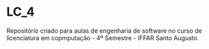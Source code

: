 # LC_4
Repositório criado para aulas de engenharia de software no curso de licenciatura em copmputação - 4º Semestre - IFFAR Santo Augusto
